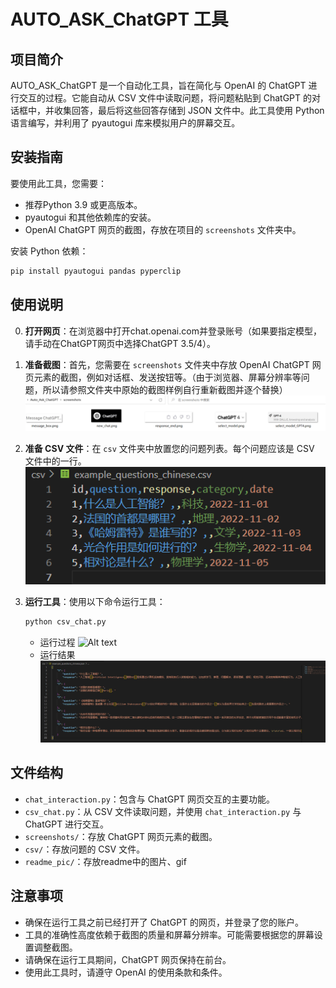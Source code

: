 # AUTO_ASK_ChatGPT 工具

## 项目简介
AUTO_ASK_ChatGPT 是一个自动化工具，旨在简化与 OpenAI 的 ChatGPT 进行交互的过程。它能自动从 CSV 文件中读取问题，将问题粘贴到 ChatGPT 的对话框中，并收集回答，最后将这些回答存储到 JSON 文件中。此工具使用 Python 语言编写，并利用了 pyautogui 库来模拟用户的屏幕交互。

## 安装指南
要使用此工具，您需要：

- 推荐Python 3.9 或更高版本。
- pyautogui 和其他依赖库的安装。
- OpenAI ChatGPT 网页的截图，存放在项目的 `screenshots` 文件夹中。

安装 Python 依赖：
```bash
pip install pyautogui pandas pyperclip
```

## 使用说明
0. **打开网页**：在浏览器中打开chat.openai.com并登录账号（如果要指定模型，请手动在ChatGPT网页中选择ChatGPT 3.5/4）。

1. **准备截图**：首先，您需要在 `screenshots` 文件夹中存放 OpenAI ChatGPT 网页元素的截图，例如对话框、发送按钮等。（由于浏览器、屏幕分辨率等问题，所以请参照文件夹中原始的截图样例自行重新截图并逐个替换）
![Alt text](readme_pic/image.png)
2. **准备 CSV 文件**：在 `csv` 文件夹中放置您的问题列表。每个问题应该是 CSV 文件中的一行。
![Alt text](readme_pic/image-1.png)

3. **运行工具**：使用以下命令运行工具：
   ```bash
   python csv_chat.py
   ```
   - 运行过程
      ![Alt text](readme_pic/csv_chat_demo.gif)
   - 运行结果
      ![Alt text](readme_pic/image-2.png)


## 文件结构
- `chat_interaction.py`：包含与 ChatGPT 网页交互的主要功能。
- `csv_chat.py`：从 CSV 文件读取问题，并使用 `chat_interaction.py` 与 ChatGPT 进行交互。
- `screenshots/`：存放 ChatGPT 网页元素的截图。
- `csv/`：存放问题的 CSV 文件。
- `readme_pic/`：存放readme中的图片、gif

## 注意事项
- 确保在运行工具之前已经打开了 ChatGPT 的网页，并登录了您的账户。
- 工具的准确性高度依赖于截图的质量和屏幕分辨率。可能需要根据您的屏幕设置调整截图。
- 请确保在运行工具期间，ChatGPT 网页保持在前台。
- 使用此工具时，请遵守 OpenAI 的使用条款和条件。

